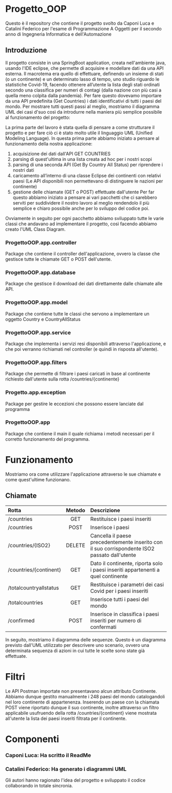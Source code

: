 # Progetto_OOP
Questo è il repository che contiene il progetto svolto da Caponi Luca e Catalini Federico 
per l'esame di Programmazione A Oggetti per il secondo anno di Ingegneria Informatica e dell'Automazione

## Introduzione
Il progetto consiste in una SpringBoot application, creata nell'ambiente java, usando l'IDE eclipse, che permette di acquisire e modellare dati da una API esterna. Il macrotema era quello di effettuare, definendo un insieme di stati (o un continente) e un determinato lasso di tempo, uno studio riguardo le statistiche Covid-19, facendo ottenere all’utente la lista degli stati ordinati secondo una classifica per numeri di contagi (dalla nazione con più casi a quella meno colpita dalla pandemia). Per fare questo dovevamo importare da una API predefinita (Get Countries) i dati identificativi di tutti i paesi del mondo. 
Per mostrare tutti questi passi al meglio, mostriamo il diagramma UML dei casi d'suo così da introdurre nella maniera più semplice possibile al funzionamento del progetto:



La prima parte del lavoro è stata quella di pensare a come strutturare il progetto e per fare ciò ci è stato molto utile il linguaggio UML (Unified Modeling Language). In questa prima parte abbiamo iniziato a pensare al funzionamento della nostra applicazione:
1.	acquisizione dei dati dall'API GET COUNTRIES
2.	parsing di quest'ultima in una lista creata ad hoc per i nostri scopi
3.	parsing di una seconda API (Get By Country All Status) per riprendere i nostri dati
4.	caricamento all’interno di una classe Eclipse dei continenti con relativi paesi (Le API disponibili non permettevano di distinguere le nazioni per continente)   
5.	gestione delle chiamate (GET o POST) effettuate dall'utente
Per far questo abbiamo iniziato a pensare ai vari pacchetti che ci sarebbero serviti per suddividere il nostro lavoro al meglio rendendolo il più semplice e chiaro possibile anche per lo sviluppo del codice poi.


Ovviamente in seguito per ogni pacchetto abbiamo sviluppato tutte le varie classi che andavano ad implementare il progetto, così facendo abbiamo creato l'UML Class Diagram.


### ProgettoOOP.app.controller
Package che contiene il controller dell'applicazione, ovvero la classe che gestisce tutte le chiamate GET o POST dell'utente.


### ProgettoOOP.app.database
Package che gestisce il download dei dati direttamente dalle chiamate alle API.


### ProgettoOOP.app.model
Package che contiene tutte le classi che servono a implementare un oggetto Country e CountryAllStatus


### ProgettoOOP.app.service
Package che implementa i servizi resi disponibili attraverso l'applicazione, e che poi verranno richiamati nel controller (e quindi in risposta all'utente).

### ProgettoOOP.app.filters
Package che permette di filtrare i paesi caricati in base al continente richiesto dall'utente sulla rotta /countries/{continente}

### Progetto.app.exception
Package per gestire le eccezioni che possono essere lanciate dal programma

### ProgettoOOP.app
Package che contiene il main il quale richiama i metodi necessari per il corretto funzionamento del programma.


# Funzionamento
Mostriamo ora come utilizzare l'applicazione attraverso le sue chiamate e come quest'ultime funzionano.

## Chiamate
| Rotta| Metodo | Descrizione |
| :------------- |:----:| :------------- |
| /countries | GET  | Restituisce i paesi inseriti |
| /countries | POST  | Inserisce i paesi |
| /countries/{ISO2} | DELETE  | Cancella il paese precedentemente inserito con il suo corrispondente ISO2 passato dall'utente|
| /countries/{continent}| GET | Dato il continente, riporta solo i paesi inseriti appartenenti a quel continente|
| /totalcountryallstatus | GET  | Restituisce i parametri dei casi Covid per i paesi inseriti |
| /totalcountries | GET  | Inserisce tutti i paesi del mondo |
| /confirmed | POST  | Inserisce in classifica i paesi inseriti per numero di confermati|



In seguito, mostriamo il diagramma delle sequenze. Questo è un diagramma previsto dall'UML utilizzato per descrivere uno scenario, 
ovvero una determinata sequenza di azioni in cui tutte le scelte sono state già effettuate.


 # Filtri
 Le API Postman importate non presentavano alcun attributo Continente. Abbiamo dunque gestito manualmente i 248 paesi del mondo catalogandoli nel loro continente di appartenenza.
Inserendo un paese con la chiamata POST viene riportato dunque il suo continente, inoltre attraverso un filtro applicabile usufruendo della rotta /countries/{continent} viene mostrata all'utente la lista dei paesi inseriti filtrata per il continente.


# Componenti

### Caponi Luca: Ha scritto il ReadMe
### Catalini Federico: Ha generato i diagrammi UML

Gli autori hanno ragionato l'idea del progetto e sviluppato il codice 
collaborando in totale sincronia.  



















